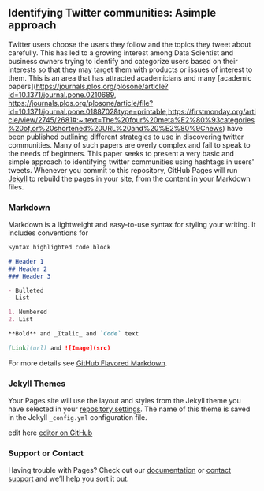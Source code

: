 ## Identifying Twitter communities: Asimple approach

Twitter users choose the users they follow and the topics they tweet about carefully. This has led to a growing interest among Data Scientist and business owners trying to identify and categorize users based on their interests so that they may target them with products or issues of interest to them. This is an area that has attracted academicians and many [academic papers](https://journals.plos.org/plosone/article?id=10.1371/journal.pone.0210689, https://journals.plos.org/plosone/article/file?id=10.1371/journal.pone.0188702&type=printable,https://firstmonday.org/article/view/2745/2681#:~:text=The%20four%20meta%E2%80%93categories%20of,or%20shortened%20URL%20and%20%E2%80%9Cnews) have been published outlining different strategies to use in discovering twitter communities. Many of such papers are overly complex and fail to speak to the needs of beginners. This paper seeks to present a very basic and simple approach to identifying twitter communities using hashtags in users' tweets.
Whenever you commit to this repository, GitHub Pages will run [Jekyll](https://jekyllrb.com/) to rebuild the pages in your site, from the content in your Markdown files.

### Markdown

Markdown is a lightweight and easy-to-use syntax for styling your writing. It includes conventions for

```markdown
Syntax highlighted code block

# Header 1
## Header 2
### Header 3

- Bulleted
- List

1. Numbered
2. List

**Bold** and _Italic_ and `Code` text

[Link](url) and ![Image](src)
```

For more details see [GitHub Flavored Markdown](https://guides.github.com/features/mastering-markdown/).

### Jekyll Themes

Your Pages site will use the layout and styles from the Jekyll theme you have selected in your [repository settings](https://github.com/Ayebilla/twittercommunities.github.io/settings). The name of this theme is saved in the Jekyll `_config.yml` configuration file.

edit here  [editor on GitHub](https://github.com/Ayebilla/twittercommunities.github.io/edit/master/index.md)

### Support or Contact

Having trouble with Pages? Check out our [documentation](https://help.github.com/categories/github-pages-basics/) or [contact support](https://github.com/contact) and we’ll help you sort it out.
